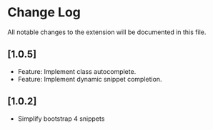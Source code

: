 # Change Log

All notable changes to the extension will be documented in this file.

## [1.0.5]

- Feature: Implement class autocomplete.
- Feature: Implement dynamic snippet completion.

## [1.0.2]

- Simplify bootstrap 4 snippets
